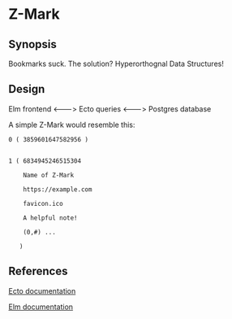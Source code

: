 Z-Mark
======

Synopsis
--------

Bookmarks suck. The solution? Hyperorthognal Data Structures!

Design
------

Elm frontend <---> Ecto queries <---> Postgres database

A simple Z-Mark would resemble this:

```
0 ( 3859601647582956 )


1 ( 6834945246515304

    Name of Z-Mark

    https://example.com

    favicon.ico

    A helpful note!

    (0,#) ...

   )
```

References
----------

[Ecto documentation](http://hexdocs.pm/ecto/Ecto.html)

[Elm documentation](http://elm-lang.org/docs)

